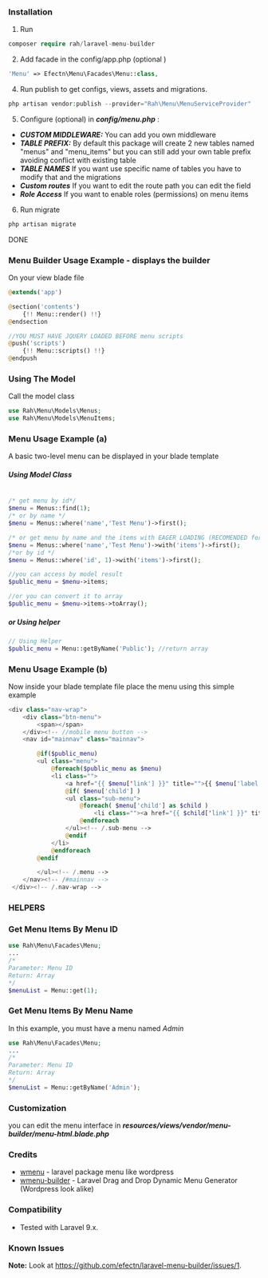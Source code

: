 <!-- # Drag and Drop Menu Builder for Laravel 9.x

[![Latest Stable Version](https://poser.pugx.org/efectn/laravel-menu-builder/v/stable)](https://packagist.org/packages/efectn/laravel-menu-builder) [![Latest Unstable Version](https://poser.pugx.org/efectn/laravel-menu-builder/v/unstable)](https://packagist.org/packages/efectn/laravel-menu-builder) [![Total Downloads](https://poser.pugx.org/efectn/laravel-menu-builder/downloads)](https://packagist.org/packages/efectn/laravel-menu-builder) [![Monthly Downloads](https://poser.pugx.org/efectn/laravel-menu-builder/d/monthly)](https://packagist.org/packages/efectn/laravel-menu-builder)

Originally forked from [harimayco/wmenu-builder](https://github.com/harimayco/wmenu-builder), but under active maintenance. 

![Laravel drag and drop menu](https://raw.githubusercontent.com/efectn/wmenu-builder/master/screenshot.png) -->

### Installation

1. Run

```php
composer require rah/laravel-menu-builder
```

2. Add facade in the config/app.php (optional )

```php
'Menu' => Efectn\Menu\Facades\Menu::class,
```

4. Run publish to get configs, views, assets and migrations.

```php
php artisan vendor:publish --provider="Rah\Menu\MenuServiceProvider"
```

5. Configure (optional) in **_config/menu.php_** :

- **_CUSTOM MIDDLEWARE:_** You can add you own middleware
- **_TABLE PREFIX:_** By default this package will create 2 new tables named "menus" and "menu_items" but you can still add your own table prefix avoiding conflict with existing table
- **_TABLE NAMES_** If you want use specific name of tables you have to modify that and the migrations
- **_Custom routes_** If you want to edit the route path you can edit the field
- **_Role Access_** If you want to enable roles (permissions) on menu items

6. Run migrate

```php
php artisan migrate
```

DONE

### Menu Builder Usage Example - displays the builder

On your view blade file

```php
@extends('app')

@section('contents')
    {!! Menu::render() !!}
@endsection

//YOU MUST HAVE JQUERY LOADED BEFORE menu scripts
@push('scripts')
    {!! Menu::scripts() !!}
@endpush
```

### Using The Model

Call the model class

```php
use Rah\Menu\Models\Menus;
use Rah\Menu\Models\MenuItems;

```

### Menu Usage Example (a)

A basic two-level menu can be displayed in your blade template

##### Using Model Class
```php

/* get menu by id*/
$menu = Menus::find(1);
/* or by name */
$menu = Menus::where('name','Test Menu')->first();

/* or get menu by name and the items with EAGER LOADING (RECOMENDED for better performance and less query call)*/
$menu = Menus::where('name','Test Menu')->with('items')->first();
/*or by id */
$menu = Menus::where('id', 1)->with('items')->first();

//you can access by model result
$public_menu = $menu->items;

//or you can convert it to array
$public_menu = $menu->items->toArray();

```

##### or Using helper
```php
// Using Helper 
$public_menu = Menu::getByName('Public'); //return array

```

### Menu Usage Example (b)

Now inside your blade template file place the menu using this simple example

```php
<div class="nav-wrap">
    <div class="btn-menu">
        <span></span>
    </div><!-- //mobile menu button -->
    <nav id="mainnav" class="mainnav">

        @if($public_menu)
        <ul class="menu">
            @foreach($public_menu as $menu)
            <li class="">
                <a href="{{ $menu['link'] }}" title="">{{ $menu['label'] }}</a>
                @if( $menu['child'] )
                <ul class="sub-menu">
                    @foreach( $menu['child'] as $child )
                        <li class=""><a href="{{ $child['link'] }}" title="">{{ $child['label'] }}</a></li>
                    @endforeach
                </ul><!-- /.sub-menu -->
                @endif
            </li>
            @endforeach
        @endif

        </ul><!-- /.menu -->
    </nav><!-- /#mainnav -->
 </div><!-- /.nav-wrap -->
```

### HELPERS

### Get Menu Items By Menu ID

```php
use Rah\Menu\Facades\Menu;
...
/*
Parameter: Menu ID
Return: Array
*/
$menuList = Menu::get(1);
```

### Get Menu Items By Menu Name

In this example, you must have a menu named _Admin_

```php
use Rah\Menu\Facades\Menu;
...
/*
Parameter: Menu ID
Return: Array
*/
$menuList = Menu::getByName('Admin');
```

### Customization

you can edit the menu interface in **_resources/views/vendor/menu-builder/menu-html.blade.php_**

### Credits

- [wmenu](https://github.com/lordmacu/wmenu) - laravel package menu like wordpress
- [wmenu-builder](https://github.com/harimayco/wmenu-builder) - Laravel Drag and Drop Dynamic Menu Generator (Wordpress look alike)

### Compatibility

- Tested with Laravel 9.x.

### Known Issues
**Note:** Look at https://github.com/efectn/laravel-menu-builder/issues/1.
